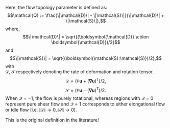 Here, the flow topology parameter is defined as:\
$$\mathcal{Q} := \frac{\|\mathcal{D}\| - \|\mathcal{S}\|}{\|\mathcal{D}\| + \|\mathcal{S}\|},$$
where, $$\|\mathcal{D}\| = \sqrt{(\boldsymbol{\mathcal{D}} \colon \boldsymbol{\mathcal{D}})/2}$$ and\
$$\|\mathcal{S}\| = \sqrt{(\boldsymbol{\mathcal{S}:\mathcal{S}})/2},$$ with\
$\boldsymbol{\mathcal{D}}$, $\boldsymbol{\mathcal{S}}$ respectively denoting the rate of deformation and rotation tensor.
$$\boldsymbol{\mathcal{D}} = \left(\nabla \boldsymbol{u} + \left(\boldsymbol{\nabla u}\right)^T\right)/2,$$
$$\boldsymbol{\mathcal{S}} = \left(\nabla \boldsymbol{u} - \left(\boldsymbol{\nabla u}\right)^T\right)/2.$$
When $\mathcal{Q} = -1$, the flow is purely rotational, whereas regions with $\mathcal{Q}=0$ represent pure shear flow and $\mathcal{Q} = 1$ corresponds to either elongational flow or idle flow (i.e. $\|\mathcal{D}\| \rightarrow 0, \|\mathcal{S}\| \rightarrow 0$).

This is the original definition in the literature!
